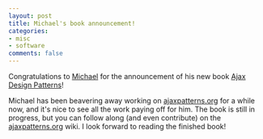 ```yaml
---
layout: post
title: Michael's book announcement!
categories:
- misc
- software
comments: false
---
```

Congratulations to [Michael](http://www.softwareas.com) for the announcement of his new book [Ajax Design Patterns](http://www.softwareas.com/ajax-design-patterns-book)!

Michael has been beavering away working on [ajaxpatterns.org](http://ajaxpatterns.org/) for a while now, and it's nice to see all the work paying off for him. The book is still in progress, but you can follow along (and even contribute) on the [ajaxpatterns.org](http://ajaxpatterns.org/) wiki. I look forward to reading the finished book!
